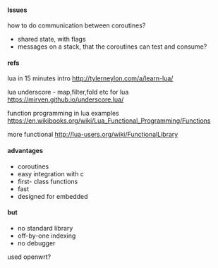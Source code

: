 
#### Issues

how to do communication between coroutines?

  - shared state, with flags
  - messages on a stack, that the coroutines can test and consume?


#### refs

lua in 15 minutes intro http://tylerneylon.com/a/learn-lua/

lua underscore - map,filter,fold etc for lua https://mirven.github.io/underscore.lua/

function programming in lua examples https://en.wikibooks.org/wiki/Lua_Functional_Programming/Functions

more functional http://lua-users.org/wiki/FunctionalLibrary


#### advantages
  - coroutines
  - easy integration with c
  - first- class functions
  - fast
  - designed for embedded

#### but
  - no standard library
  - off-by-one indexing
  - no debugger

used
  openwrt?

